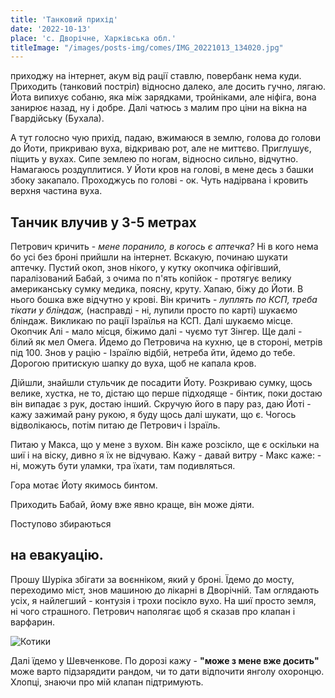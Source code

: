 ```yaml
---
title: 'Танковий прихід'
date: '2022-10-13'
place: 'с. Дворічне, Харківська обл.'
titleImage: "/images/posts-img/comes/IMG_20221013_134020.jpg"
---
```


приходжу на інтернет, акум від рації ставлю, повербанк нема куди. Приходить (танковий постріл) відносно далеко, але досить гучно, лягаю. Йота випихує собаню, яка між зарядками, тройніками, але ніфіга, вона занирює назад, ну і добре. Далі чатюсь з малим про ціни на вікна на Гвардійську (Бухала).

А тут голосно чую прихід, падаю, вжимаюся в землю, голова до голови  до Йоти, прикриваю вуха, відкриваю рот, але не миттєво. Приглушує, піщить у вухах. Сипе землею по ногам, відносно сильно, відчутно. Намагаюсь роздуплитися. У Йоти кров на голові, в мене десь з башки збоку закапало. Проходжусь по голові - ок. Чуть надірвана і кровить верхня частина вуха.

## Танчик влучив у 3-5 метрах

Петрович кричить - _мене поранило, в когось є аптечка?_ Ні в кого нема бо усі без броні прийшли на інтернет. Вскакую, починаю шукати аптечку. Пустий окоп, знов нікого, у кутку окопчика офігівший, паралізований Бабай, з очима по п'ять копійок - протягує велику американську сумку медика, поясну, круту. Хапаю, біжу до Йоти. В нього бошка вже відчутно у крові. Він кричить - _луплять по КСП, треба тікати у бліндаж,_ (насправді - ні, лупили просто по карті) шукаємо бліндаж. Викликаю по рації Ізраїлья на КСП. Далі шукаємо місце. Окопчик Алі - мало місця, біжимо далі - чуємо тут Зінгер. Ще далі - білий як мел Омега. Йдемо до Петровича на кухню, це в стороні, метрів під 100. Знов у рацію - Ізраїлю відбій, нетреба йти, йдемо до тебе. Дорогою притискую шапку до вуха, щоб не капала кров.

Дійшли, знайшли стульчик де посадити Йоту. Розкриваю сумку, щось велике, хустка, не то, дістаю що перше підходяще - бінтик, поки достаю він випадає з рук, достаю інший. Скручую його в пару раз, даю Йоті - кажу зажимай рану рукою, я буду щось далі шукати, що є. Чогось відволікаюсь, потім питаю де Петрович і Ізраїль.

Питаю у Макса, що у мене з вухом. Він каже розсікло, ще є оскільки на шиї і на віску, дивно я їх не відчуваю. Кажу - давай витру - Макс каже: - ні, можуть бути уламки, тра їхати, там подивляться. 

Гора мотає Йоту якимось бинтом.

Приходить Бабай, йому вже явно краще, він може діяти.

Поступово збираються 

## на евакуацію. 

Прошу Шуріка збігати за воєнніком, який у броні. Їдемо до мосту, переходимо міст, знов машиною до лікарні в Дворічній. Там оглядають усіх, я найлегший - контузія і трохи посікло вухо. На шиї просто земля, ні чого страшного. Петрович наполягає щоб я сказав про клапан і варфарин. 

![Котики](/images/posts-img/comes/IMG_20221013_134020.jpg "Кошенята під лікарнею у Дворічній")

Далі їдемо у Шевченкове. По дорозі кажу - **"може з мене вже досить"** може варто підзарядити рандом, чи то дати відпочити янголу охоронцю. Хлопці, знаючи про мій клапан підтримують.

